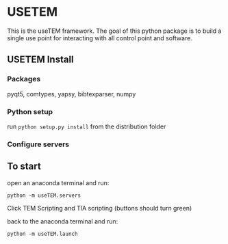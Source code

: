 # USETEM

This is the useTEM framework.  The goal of this python package is to build a single use point for interacting with all control point and software.  


## USETEM Install

### Packages

pyqt5, comtypes, yapsy, bibtexparser, numpy


### Python setup

run `python setup.py install` from the distribution folder

### Configure servers


## To start

open an anaconda terminal and run:

	python -m useTEM.servers

Click TEM Scripting and TIA scripting (buttons should turn green)

back to the anaconda terminal and run:

	python -m useTEM.launch

